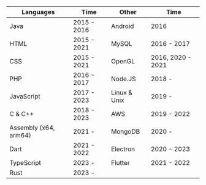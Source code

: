 | Languages             | Time        | Other        | Time              |
| --------------------- | ----------- | ------------ | ----------------- |
| Java                  | 2015 - 2016 | Android      | 2016              |
| HTML                  | 2015 - 2021 | MySQL        | 2016 - 2017       |
| CSS                   | 2015 - 2021 | OpenGL       | 2016, 2020 - 2021 |
| PHP                   | 2016 - 2017 | Node.JS      | 2018 -            |
| JavaScript            | 2017 - 2023 | Linux & Unix | 2019 -            |
| C & C++               | 2018 - 2023 | AWS          | 2019 - 2022       |
| Assembly (x64, arm64) | 2021 -      | MongoDB      | 2020 -            |
| Dart                  | 2021 - 2022 | Electron     | 2020 - 2023       |
| TypeScript            | 2023 -      | Flutter      | 2021 - 2022       |
| Rust                  | 2023 -      |              |                   |
